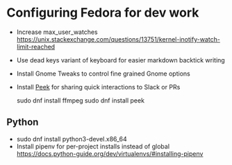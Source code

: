 # Configuring Fedora for dev work


* Increase max_user_watches https://unix.stackexchange.com/questions/13751/kernel-inotify-watch-limit-reached
* Use dead keys variant of keyboard for easier markdown backtick writing
* Install Gnome Tweaks to control fine grained Gnome options
* Install [Peek](https://github.com/phw/peek) for sharing quick interactions to Slack or PRs

    sudo dnf install ffmpeg
    sudo dnf install peek


## Python

* sudo dnf install python3-devel.x86_64
* Install pipenv for per-project installs instead of global https://docs.python-guide.org/dev/virtualenvs/#installing-pipenv
